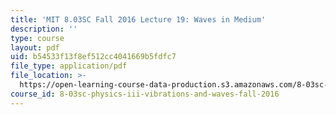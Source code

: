 ```yaml
---
title: 'MIT 8.03SC Fall 2016 Lecture 19: Waves in Medium'
description: ''
type: course
layout: pdf
uid: b54533f13f8ef512cc4041669b5fdfc7
file_type: application/pdf
file_location: >-
  https://open-learning-course-data-production.s3.amazonaws.com/8-03sc-physics-iii-vibrations-and-waves-fall-2016/b54533f13f8ef512cc4041669b5fdfc7_MIT8_03SCF16_Lec19.pdf
course_id: 8-03sc-physics-iii-vibrations-and-waves-fall-2016
---
```

